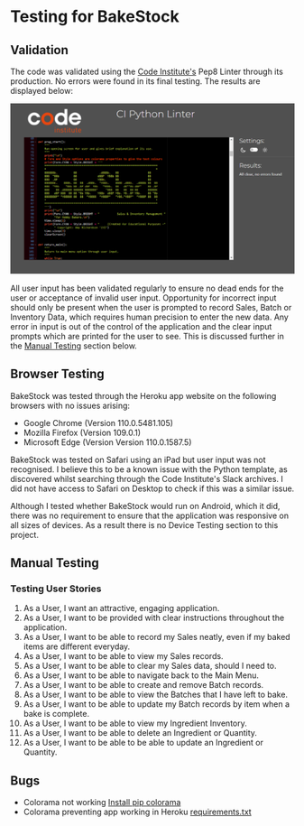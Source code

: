 # Testing for BakeStock  
  
## Validation  
The code was validated using the [Code Institute's](https://pep8ci.herokuapp.com/#) Pep8 Linter through its production. No errors were found in its final testing. The results are displayed below:
  
![Pep8 Linter Validation](documentation/readme/pep8validation.png)  
    
All user input has been validated regularly to ensure no dead ends for the user or acceptance of invalid user input. Opportunity for incorrect input should only be present when the user is prompted to record Sales, Batch or Inventory Data, which requires human precision to enter the new data. Any error in input is out of the control of the application and the clear input prompts which are printed for the user to see. This is discussed further in the [Manual Testing](#manual-testing) section below.

## Browser Testing  
BakeStock was tested through the Heroku app website on the following browsers with no issues arising:  
- Google Chrome (Version 110.0.5481.105)
- Mozilla Firefox (Version 109.0.1)  
- Microsoft Edge (Version Version 110.0.1587.5) 
    
BakeStock was tested on Safari using an iPad but user input was not recognised. I believe this to be a known issue with the Python template, as discovered whilst searching through the Code Institute's Slack archives. I did not have access to Safari on Desktop to check if this was a similar issue.  

Although I tested whether BakeStock would run on Android, which it did, there was no requirement to ensure that the application was responsive on all sizes of devices. As a result there is no Device Testing section to this project.
  
## Manual Testing  

### Testing User Stories  
  
  1. As a User, I want an attractive, engaging application. 
  2. As a User, I want to be provided with clear instructions throughout the application.
  3. As a User, I want to be able to record my Sales neatly, even if my baked items are different everyday.
  4. As a User, I want to be able to view my Sales records.
  5. As a User, I want to be able to clear my Sales data, should I need to.
  6. As a User, I want to be able to navigate back to the Main Menu.
  7. As a User, I want to be able to create and remove Batch records.
  8. As a User, I want to be able to view the Batches that I have left to bake.
  9. As a User, I want to be able to update my Batch records by item when a bake is complete.
  10. As a User, I want to be able to view my Ingredient Inventory.
  11. As a User, I want to be able to delete an Ingredient or Quantity.
  12. As a User, I want to be able to be able to update an Ingredient or Quantity.
  
    
## Bugs
- Colorama not working [Install pip colorama](https://tinyurl.com/msk3uknk)
- Colorama preventing app working in Heroku [requirements.txt](https://tinyurl.com/3bxmr4kj)  